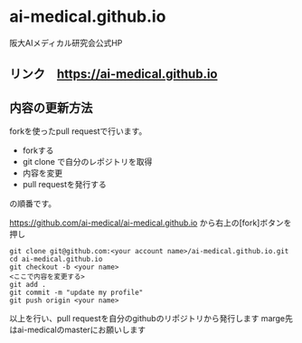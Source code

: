 # ai-medical.github.io
阪大AIメディカル研究会公式HP

## リンク　https://ai-medical.github.io

## 内容の更新方法

forkを使ったpull requestで行います。

- forkする
- git clone で自分のレポジトリを取得
- 内容を変更
- pull requestを発行する

の順番です。

https://github.com/ai-medical/ai-medical.github.io
から右上の[fork]ボタンを押し

```
git clone git@github.com:<your account name>/ai-medical.github.io.git
cd ai-medical.github.io
git checkout -b <your name>
<ここで内容を変更する>
git add .
git commit -m "update my profile"
git push origin <your name>
```

以上を行い、pull requestを自分のgithubのリポジトリから発行します
marge先はai-medicalのmasterにお願いします
